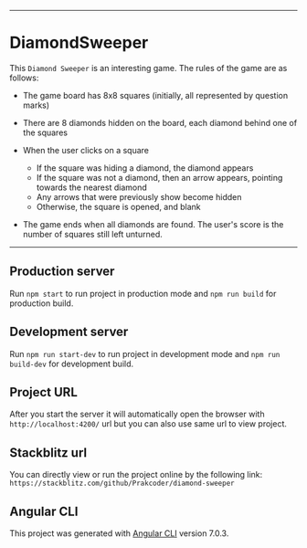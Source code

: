 ________________
# DiamondSweeper

This `Diamond Sweeper` is an interesting game. The rules of the game are as follows:

* The game board has 8x8 squares (initially, all represented by question marks)
* There are 8 diamonds hidden on the board, each diamond behind one of the squares
* When the user clicks on a square
    * If the square was hiding a diamond, the diamond appears
    * If the square was not a diamond, then an arrow appears, pointing towards the nearest diamond
    * Any arrows that were previously show become hidden
    * Otherwise, the square is opened, and blank

* The game ends when all diamonds are found. The user's score is the number of squares still left unturned.
________________


## Production server
Run `npm start` to run project in production mode and `npm run build` for production build.

## Development server

Run `npm run start-dev` to run project in development mode and `npm run build-dev` for development build.

## Project URL
After you start the server it will automatically open the browser with `http://localhost:4200/` url but you can also use same url to view project.

## Stackblitz url
You can directly view or run the project online by the following link: 
`https://stackblitz.com/github/Prakcoder/diamond-sweeper`

## Angular CLI
This project was generated with [Angular CLI](https://github.com/angular/angular-cli) version 7.0.3.

